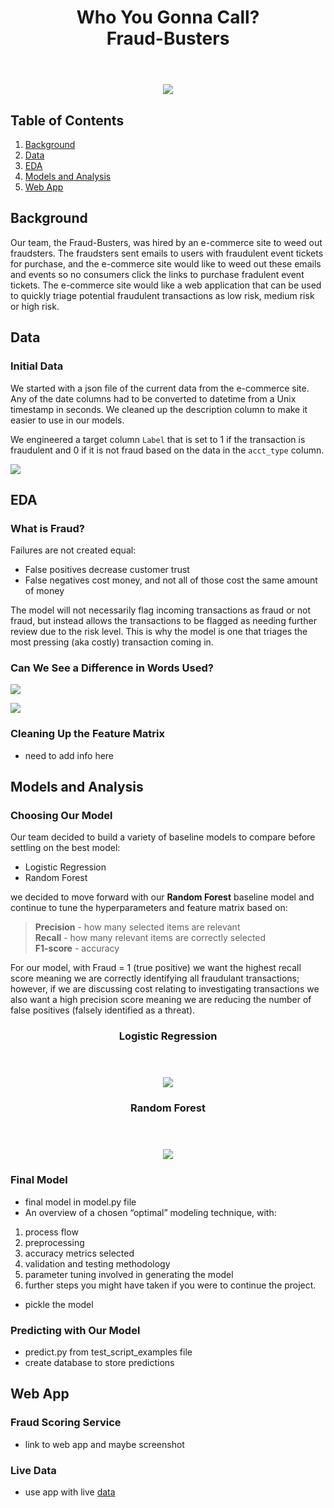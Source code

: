 <div align="center">  
<header>
    <h1>Who You Gonna Call?<br>
    Fraud-Busters</h1>
  </header>
<div align='left'>  

<div align="center"> 
<img src="images/Fraud-Busters.png" class="center">
<div align='left'> 



## Table of Contents
1. [Background](#background)
2. [Data](#data)
3. [EDA](#eda)
4. [Models and Analysis](#models-and-analysis)
5. [Web App](#web-app)

## Background

Our team, the Fraud-Busters, was hired by an e-commerce site to weed out fraudsters. The fraudsters sent emails to users with fraudulent event tickets for purchase, and the e-commerce site would like to weed out these emails and events so no consumers click the links to purchase fradulent event tickets. The e-commerce site would like a web application that can be used to quickly triage potential fraudulent transactions as low risk, medium risk or high risk.   


## Data  

### Initial Data
We started with a json file of the current data from the e-commerce site. Any of the date columns had to be converted to datetime from a Unix timestamp in seconds. We cleaned up the description column to make it easier to use in our models.  

We engineered a target column ```Label``` that is set to 1 if the transaction is fraudulent and 0 if it is not fraud based on the data in the ```acct_type``` column. 

![](images/num_fraud.svg)

## EDA

### What is Fraud?  

Failures are not created equal:
-  False positives decrease customer trust
-  False negatives cost money, and not all of those cost the same amount of money

The model will not necessarily flag incoming transactions as fraud or not fraud, but instead allows the transactions to be flagged as needing further review due to the risk level. This is why the model is one that triages the most pressing (aka costly) transaction coming in.

### Can We See a Difference in Words Used?

![](images/notfraud_words.svg)  

![](images/fraud_words.svg)  

### Cleaning Up the Feature Matrix
-  need to add info here

## Models and Analysis

### Choosing Our Model
Our team decided to build a variety of baseline models to compare before settling on the best model:
- Logistic Regression
- Random Forest

we decided to move forward with our **Random Forest** baseline model and continue to tune the hyperparameters and feature matrix based on:
> **Precision** - how many selected items are relevant  
> **Recall** - how many relevant items are correctly selected  
> **F1-score** - accuracy  

For our model, with Fraud = 1 (true positive) we want the highest recall score meaning we are correctly identifying all fraudulant transactions; however, if we are discussing cost relating to investigating transactions we also want a high precision score meaning we are reducing the number of false positives (falsely identified as a threat).

 
<div align="center"> 
<header>
    <h3>Logistic Regression</h3>
  </header>
<img src="images/log_reg_scores.png" class="center">
<div align='left'> 



<div align="center"> 
<header>
    <h3>Random Forest</h3>
  </header>
<img src="images/random_forest_scores.png" class="center">
<div align='left'> 



### Final Model
- final model in model.py file
- An overview of a chosen “optimal” modeling technique, with:
1. process flow
2. preprocessing
3. accuracy metrics selected
4. validation and testing methodology
5. parameter tuning involved in generating the model
6. further steps you might have taken if you were to continue the project.
- pickle the model

### Predicting with Our Model

- predict.py from test_script_examples file
- create database to store predictions

## Web App

### Fraud Scoring Service
 - link to web app and maybe screenshot

### Live Data
- use app with live [data](http://galvanize-case-study-on-fraud.herokuapp.com/data_point)
